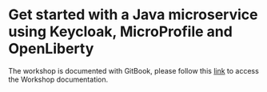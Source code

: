 # Get started with a Java microservice using Keycloak, MicroProfile and OpenLiberty

The workshop is documented with GitBook, please follow this [link](https://thomas-suedbroecker.gitbook.io/example-using-keycloak-mp-and-openliberty-locally/) to access the Workshop documentation.
